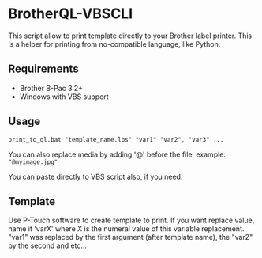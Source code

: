 # BrotherQL-VBSCLI
This script allow to print template directly to your Brother label printer. This is a helper for printing from no-compatible language, like Python.
 
## Requirements
* Brother B-Pac 3.2+
* Windows with VBS support 
 
## Usage
`print_to_ql.bat "template_name.lbs" "var1" "var2", "var3" ...`

You can also replace media by adding '@' before the file, example: `"@myimage.jpg"`

You can paste directly to VBS script also, if you need.

## Template
Use P-Touch software to create template to print. If you want replace value, name it 'varX' where X is the numeral value of this variable replacement. "var1" was replaced by the first argument (after template name), the "var2" by the second and etc...

